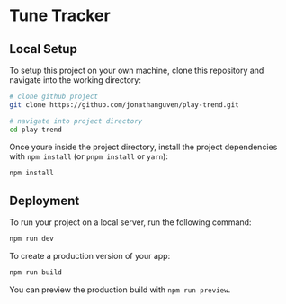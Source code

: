 # Tune Tracker

## Local Setup

To setup this project on your own machine, clone this repository and navigate into the working directory:

```bash
# clone github project
git clone https://github.com/jonathanguven/play-trend.git

# navigate into project directory
cd play-trend
```
Once youre inside the project directory, install the project dependencies with `npm install` (or `pnpm install` or `yarn`):
```bash
npm install
```

## Deployment
To run your project on a local server, run the following command:
```bash
npm run dev
```
To create a production version of your app:

```bash
npm run build
```

You can preview the production build with `npm run preview`.

